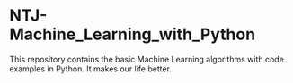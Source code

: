 # NTJ-Machine_Learning_with_Python
This repository contains the basic Machine Learning algorithms with code examples in Python. It makes our life better.

